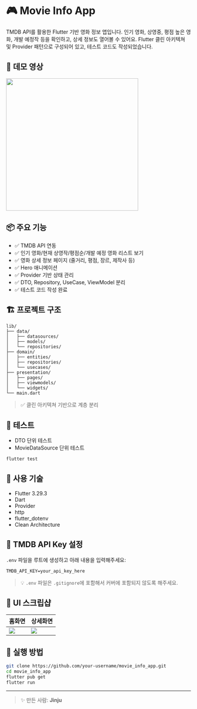 # 🎮 Movie Info App

TMDB API를 활용한 Flutter 기반 영화 정보 앱입니다.
인기 영화, 상영중, 평점 높은 영화, 개발 예정작 등을 확인하고, 상세 정보도 열어볼 수 있어요.
Flutter 클린 아키텍쳐 및 Provider 패턴으로 구성되어 있고, 테스트 코드도 작성되었습니다.

## 📱 데모 영상

<img src="assets/movie_info_demo.gif" width="360" />

## 📦 주요 기능

* ✅ TMDB API 연동
* ✅ 인기 영화/현재 상영작/평점순/개발 예정 영화 리스트 보기
* ✅ 영화 상세 정보 페이지 (줄거리, 평점, 장르, 제작사 등)
* ✅ Hero 애니메이션
* ✅ Provider 기반 상태 관리
* ✅ DTO, Repository, UseCase, ViewModel 분리
* ✅ 테스트 코드 작성 완료

## 🏗️ 프로젝트 구조

```
lib/
├── data/
│   ├── datasources/
│   ├── models/
│   └── repositories/
├── domain/
│   ├── entities/
│   ├── repositories/
│   └── usecases/
├── presentation/
│   ├── pages/
│   ├── viewmodels/
│   └── widgets/
└── main.dart
```

> ✅ 클린 아키텍쳐 기반으로 계층 분리

## 🧪 테스트

* DTO 단위 테스트
* MovieDataSource 단위 테스트

```bash
flutter test
```

## 🔧 사용 기술

* Flutter 3.29.3
* Dart
* Provider
* http
* flutter\_dotenv
* Clean Architecture

## 🔑 TMDB API Key 설정

`.env` 파일을 루트에 생성하고 아래 내용을 입력해주세요:

```
TMDB_API_KEY=your_api_key_here
```

> 💡 `.env` 파일은 `.gitignore`에 포함해서 커버에 포함되지 않도록 해주세요.

## 📸 UI 스크립샵

| 홈화면                             | 상세화면                              |
| ------------------------------- | --------------------------------- |
| ![](assets/screenshot_home.png) | ![](assets/screenshot_detail.png) |

## 📁 실행 방법

```bash
git clone https://github.com/your-username/movie_info_app.git
cd movie_info_app
flutter pub get
flutter run
```

---

> ✨ 만든 사람: **Jinju**
